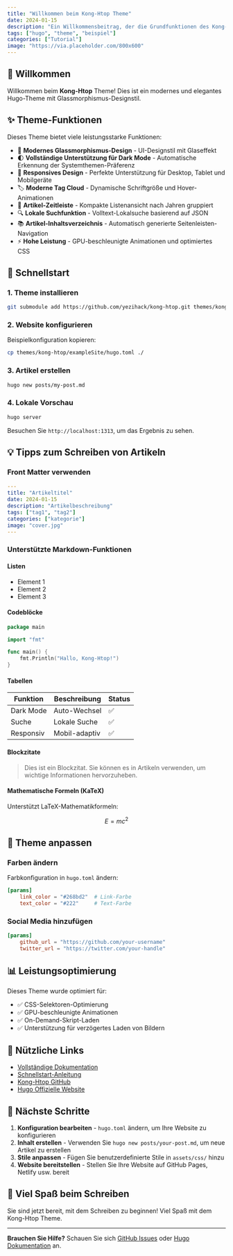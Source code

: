 ```yaml
---
title: "Willkommen beim Kong-Htop Theme"
date: 2024-01-15
description: "Ein Willkommensbeitrag, der die Grundfunktionen des Kong-Htop Themes zeigt"
tags: ["hugo", "theme", "beispiel"]
categories: ["Tutorial"]
image: "https://via.placeholder.com/800x600"
---
```


## 👋 Willkommen

Willkommen beim **Kong-Htop** Theme! Dies ist ein modernes und elegantes Hugo-Theme mit Glassmorphismus-Designstil.

## ✨ Theme-Funktionen

Dieses Theme bietet viele leistungsstarke Funktionen:

- 🎨 **Modernes Glassmorphismus-Design** - UI-Designstil mit Glaseffekt
- 🌓 **Vollständige Unterstützung für Dark Mode** - Automatische Erkennung der Systemthemen-Präferenz
- 📱 **Responsives Design** - Perfekte Unterstützung für Desktop, Tablet und Mobilgeräte
- 🏷️ **Moderne Tag Cloud** - Dynamische Schriftgröße und Hover-Animationen
- 📝 **Artikel-Zeitleiste** - Kompakte Listenansicht nach Jahren gruppiert
- 🔍 **Lokale Suchfunktion** - Volltext-Lokalsuche basierend auf JSON
- 📚 **Artikel-Inhaltsverzeichnis** - Automatisch generierte Seitenleisten-Navigation
- ⚡ **Hohe Leistung** - GPU-beschleunigte Animationen und optimiertes CSS

## 🚀 Schnellstart

### 1. Theme installieren

```bash
git submodule add https://github.com/yezihack/kong-htop.git themes/kong-htop
```

### 2. Website konfigurieren

Beispielkonfiguration kopieren:

```bash
cp themes/kong-htop/exampleSite/hugo.toml ./
```

### 3. Artikel erstellen

```bash
hugo new posts/my-post.md
```

### 4. Lokale Vorschau

```bash
hugo server
```

Besuchen Sie `http://localhost:1313`, um das Ergebnis zu sehen.

<!-- more -->

## 💡 Tipps zum Schreiben von Artikeln

### Front Matter verwenden

```yaml
---
title: "Artikeltitel"
date: 2024-01-15
description: "Artikelbeschreibung"
tags: ["tag1", "tag2"]
categories: ["kategorie"]
image: "cover.jpg"
---
```

### Unterstützte Markdown-Funktionen

#### Listen

- Element 1
- Element 2
- Element 3

#### Codeblöcke

```go
package main

import "fmt"

func main() {
    fmt.Println("Hallo, Kong-Htop!")
}
```

#### Tabellen

| Funktion | Beschreibung | Status |
|----------|--------------|--------|
| Dark Mode | Auto-Wechsel | ✅ |
| Suche | Lokale Suche | ✅ |
| Responsiv | Mobil-adaptiv | ✅ |

#### Blockzitate

> Dies ist ein Blockzitat. Sie können es in Artikeln verwenden, um wichtige Informationen hervorzuheben.

#### Mathematische Formeln (KaTeX)

Unterstützt LaTeX-Mathematikformeln:

$$E = mc^2$$

## 🎨 Theme anpassen

### Farben ändern

Farbkonfiguration in `hugo.toml` ändern:

```toml
[params]
    link_color = "#268bd2"  # Link-Farbe
    text_color = "#222"     # Text-Farbe
```

### Social Media hinzufügen

```toml
[params]
    github_url = "https://github.com/your-username"
    twitter_url = "https://twitter.com/your-handle"
```

## 📊 Leistungsoptimierung

Dieses Theme wurde optimiert für:

- ✅ CSS-Selektoren-Optimierung
- ✅ GPU-beschleunigte Animationen
- ✅ On-Demand-Skript-Laden
- ✅ Unterstützung für verzögertes Laden von Bildern

## 🔗 Nützliche Links

- [Vollständige Dokumentation](https://github.com/yezihack/kong-htop/)
- [Schnellstart-Anleitung](https://github.com/yezihack/kong-htop/blob/main/GETTING_STARTED.md)
- [Kong-Htop GitHub](https://github.com/yezihack/kong-htop)
- [Hugo Offizielle Website](https://gohugo.io/)

## 📝 Nächste Schritte

1. **Konfiguration bearbeiten** - `hugo.toml` ändern, um Ihre Website zu konfigurieren
2. **Inhalt erstellen** - Verwenden Sie `hugo new posts/your-post.md`, um neue Artikel zu erstellen
3. **Stile anpassen** - Fügen Sie benutzerdefinierte Stile in `assets/css/` hinzu
4. **Website bereitstellen** - Stellen Sie Ihre Website auf GitHub Pages, Netlify usw. bereit

## 🎉 Viel Spaß beim Schreiben

Sie sind jetzt bereit, mit dem Schreiben zu beginnen! Viel Spaß mit dem Kong-Htop Theme.

---

**Brauchen Sie Hilfe?** Schauen Sie sich [GitHub Issues](https://github.com/yezihack/kong-htop/issues) oder [Hugo Dokumentation](https://gohugo.io/documentation/) an.

